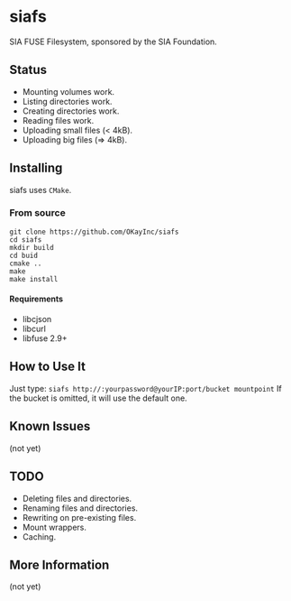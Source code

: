 # siafs
SIA FUSE Filesystem, sponsored by the SIA Foundation.

## Status
* Mounting volumes work.
* Listing directories work.
* Creating directories work.
* Reading files work.
* Uploading small files (< 4kB).
* Uploading big files (=> 4kB).

## Installing
siafs uses `CMake`.

### From source

    git clone https://github.com/OKayInc/siafs
    cd siafs
    mkdir build
    cd buid
    cmake ..
    make
    make install

#### Requirements
* libcjson
* libcurl
* libfuse 2.9+

## How to Use It
Just type:
`siafs http://:yourpassword@yourIP:port/bucket mountpoint`
If the bucket is omitted, it will use the default one.

## Known Issues
(not yet)

## TODO
* Deleting files and directories.
* Renaming files and directories.
* Rewriting on pre-existing files.
* Mount wrappers.
* Caching.

## More Information
(not yet)
